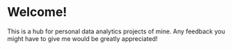 # Welcome!
This is a hub for personal data analytics projects of mine.
Any feedback you might have to give me would be greatly appreciated!
